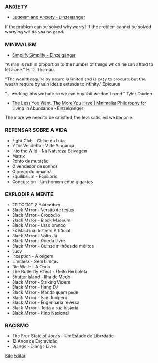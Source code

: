 
### ANXIETY
* [Buddism and Anxiety - Einzelgänger](https://www.youtube.com/watch?v=nk-6N1nuTwU&list=PLDVYjnosumiAiRjQVHKohfEomy1d-_klI&index=2)
<p> If the problem can be solved why worry? If the problem cannot be solved worrying will do you no good.</p>


### MINIMALISM
* [Simplify Simplify - Einzelgänger](https://www.youtube.com/watch?v=vPBlDD_8WNE)
<p> "A man is rich in proportion to the number of things which he can afford to let alone." H. D. Thoreau. </p>
<p> "The wealth require by nature is limited and is easy to procure; but the wealth require by vain ideals extends to infinity." Epicurus </p>
<p> "... working jobs we hate so we can buy shit we don't need." Tyler Durden <p/>


* [The Less You Want, The More You Have | Minimalist Philosophy for Living in Abundance - Einzelgänger]()
<p> The more we need to be satisfied, the less satisfied we become. <p/>


### REPENSAR SOBRE A VIDA
* Fight Club - Clube da Luta
* V for Vendetta - V de Vingança
* Into the Wild - Na Natureza Selvagem
* Matrix
* Ponto de mutação
* O vendedor de sonhos
* O preço do amanhã
* Equilibrium - Equilíbrio
* Concussion - Um homem entre gigantes


### EXPLODIR A MENTE
* ZEITGEIST 2 Addendum
* Black Mirror - Versão de testes
* Black Mirror - Crocodilo
* Black Mirror - Black Museum
* Black Mirror - Urso branco
* Ex Machina: Instinto Artificial
* Black Mirror - Volto Já
* Black Mirror - Queda Livre
* Black Mirror - Quinze milhões de méritos
* Lucy
* Inception - A origem
* Limitless - Sem Limites
* Die Welle - A Onda
* The Butterfly Effect - Efeito Borboleta
* Shutter Island - Ilha do Medo
* Black Mirror - Striking Vipers
* Black Mirror - Hang DJ
* Black Mirror - Manda quem pode
* Black Mirror - San Junipero
* Black Mirror - Engenharia reversa
* Black Mirror - Toda a sua história
* Black Mirror - Hino Nacional


### RACISMO
* The Free State of Jones - Um Estado de Liberdade
* 12 Anos de Escravidão
* Django - Django Livre


[Site](https://alanhelfer.github.io/searching/) [Editar](https://github.com/alanhelfer/searching/edit/gh-pages/index.md) 
